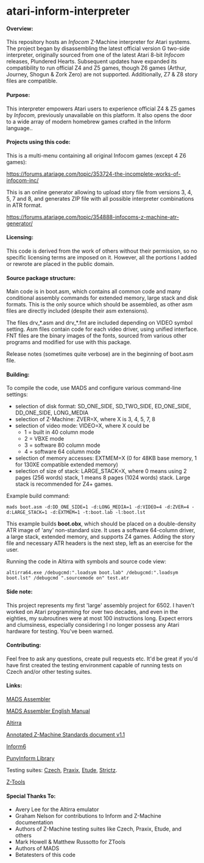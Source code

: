 
# atari-inform-interpreter

#### Overview:
This repository hosts an *Infocom* Z-Machine interpreter for Atari systems. The project began by disassembling
 the latest official version G two-side interpreter, originally sourced from one of the latest Atari 8-bit *Infocom*
 releases, Plundered Hearts. Subsequent updates have expanded its compatibility to run official Z4 and Z5 games,
 though Z6 games (Arthur, Journey, Shogun & Zork Zero) are not supported. Additionally, Z7 & Z8 story files are compatible.

#### Purpose:
This interpreter empowers Atari users to experience official Z4 & Z5 games by *Infocom,* previously unavailable
 on this platform. It also opens the door to a wide array of modern homebrew games crafted in the Inform language..

#### Projects using this code:
This is a multi-menu containing all original Infocom games (except 4 Z6 games):

https://forums.atariage.com/topic/353724-the-incomplete-works-of-infocom-inc/

This is an online generator allowing to upload story file from versions 3, 4, 5, 7 and 8, and generates ZIP file
with all possible interpreter combinations in ATR format.

https://forums.atariage.com/topic/354888-infocoms-z-machine-atr-generator/

#### Licensing:
This code is derived from the work of others without their permission, so no specific licensing terms are 
imposed on it. However, all the portions I added or rewrote are placed in the public domain.

#### Source package structure:
Main code is in boot.asm, which contains all common code and many conditional assembly commands for
extended memory, large stack and disk formats. This is the only source which should be assembled, as other
asm files are directly included (despite their asm extensions).

The files drv_\*.asm and drv_\*.fnt are included depending on VIDEO symbol setting. Asm files contain code for
each video driver, using unified interface. FNT files are the binary images of the fonts, sourced from 
various other programs and modified for use with this package.

Release notes (sometimes quite verbose) are in the beginning of boot.asm file.

#### Building:
To compile the code, use MADS and configure various command-line settings:
 - selection of disk format: SD_ONE_SIDE, SD_TWO_SIDE, ED_ONE_SIDE, DD_ONE_SIDE, LONG_MEDIA
 - selection of Z-Machine: ZVER=X, where X is 3, 4, 5, 7, 8
 - selection of video mode: VIDEO=X, where X could be
   - 1 = built in 40 column mode
   - 2 = VBXE mode
   - 3 = software 80 column mode
   - 4 = software 64 column mode
 - selection of memory accesses: EXTMEM=X (0 for 48KB base memory, 1 for 130XE compatible extended memory)
 - selection of size of stack: LARGE_STACK=X, where 0 means using 2 pages (256 words) stack, 1 means 8
 pages (1024 words) stack. Large stack is recommended for Z4+ games.

Example build command:

    mads boot.asm -d:DD_ONE_SIDE=1 -d:LONG_MEDIA=1 -d:VIDEO=4 -d:ZVER=4 -d:LARGE_STACK=1 -d:EXTMEM=1 -t:boot.lab -l:boot.lst

This example builds **boot.obx**, which should be placed on a double-density ATR image of 'any' 
non-standard size. It uses a software 64-column driver, a large stack, extended memory, and supports Z4 games.
Adding the story file and necessary ATR headers is the next step, left as an exercise for the user.

Running the code in Altirra with symbols and source code view:

    altirra64.exe /debugcmd:".loadsym boot.lab" /debugcmd:".loadsym boot.lst" /debugcmd ".sourcemode on" test.atr

#### Side note:
This project represents my first 'large' assembly project for 6502. I haven't worked on Atari programming for over two 
decades, and even in the eighties, my subroutines were at most 100 instructions long. Expect errors and clumsiness, 
especially considering I no longer possess any Atari hardware for testing. You've been warned.

#### Contributing:
Feel free to ask any questions, create pull requests etc. It'd be great if you'd have first created the testing environment
capable of running tests on Czech and/or other testing suites.

#### Links:
[MADS Assembler](https://github.com/tebe6502/Mad-Assembler/releases)

[MADS Assembler English Manual](https://mads.atari8.info/mads_eng.html)

[Altirra](https://www.virtualdub.org/altirra.html)

[Annotated Z-Machine Standards document v1.1](https://zspec.jaredreisinger.com/)

[Inform6](https://github.com/DavidKinder/Inform6/releases)

[PunyInform Library](https://github.com/johanberntsson/PunyInform/releases)

Testing suites: [Czech](http://ifarchive.org/if-archive/infocom/interpreters/tools/czech_0_8.zip), [Praxix](https://ifarchive.org/if-archive/infocom/interpreters/tools/praxix.zip), [Etude](https://ifarchive.org/if-archive/infocom/interpreters/tools/etude.tar.Z), [Strictz](https://ifarchive.org/if-archive/infocom/interpreters/tools/strictz.inf).

[Z-Tools](http://www.inform-fiction.org/zmachine/ztools.html)

#### Special Thanks To:
- Avery Lee for the Altirra emulator
- Graham Nelson for contributions to Inform and Z-Machine documentation
- Authors of Z-Machine testing suites like Czech, Praxix, Etude, and others
- Mark Howell & Matthew Russotto for ZTools
- Authors of MADS
- Betatesters of this code
